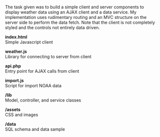 The task given was to build a simple client and server components to display weather data using an AJAX client 
and a data service. My implementation uses rudimentary routing and an MVC structure on the server side to perform 
the data fetch. Note that the client is not completely styled and the controls not entirely data driven. 

<b>index.html</b>  
Simple Javascript client

<b>weather.js</b>  
Library for connecting to server from client

<b>api.php</b>  
Entry point for AJAX calls from client

<b>import.js</b>  
Script for import NOAA data

<b>/lib</b>  
Model, controller, and service classes

<b>/assets</b>  
CSS and images

<b>/data</b>  
SQL schema and data sample



    





    



